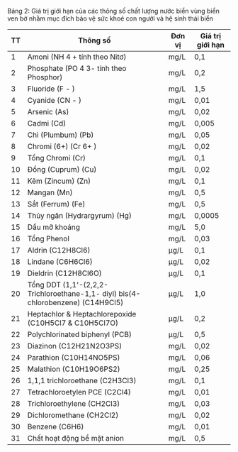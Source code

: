 Bảng 2: Giá trị giới hạn của các thông số chất lượng nước biển vùng biển ven bờ nhằm mục đích bảo vệ sức khoẻ con người và hệ sinh thái biển

|   TT | Thông số                                                                         | Đơn vị   | Giá trị giới hạn   |
|------|----------------------------------------------------------------------------------|----------|--------------------|
|    1 | Amoni (NH 4 + tính theo Nitơ)                                                    | mg/L     | 0,1                |
|    2 | Phosphate (PO 4 3- tính theo Phosphor)                                           | mg/L     | 0,2                |
|    3 | Fluoride (F - )                                                                  | mg/L     | 1,5                |
|    4 | Cyanide (CN - )                                                                  | mg/L     | 0,01               |
|    5 | Arsenic (As)                                                                     | mg/L     | 0,02               |
|    6 | Cadmi (Cd)                                                                       | mg/L     | 0,005              |
|    7 | Chì (Plumbum) (Pb)                                                               | mg/L     | 0,05               |
|    8 | Chromi (6+) (Cr 6+ )                                                             | mg/L     | 0,02               |
|    9 | Tổng Chromi (Cr)                                                                 | mg/L     | 0,1                |
|   10 | Đồng (Cuprum) (Cu)                                                               | mg/L     | 0,02               |
|   11 | Kẽm (Zincum) (Zn)                                                                | mg/L     | 0,1                |
|   12 | Mangan (Mn)                                                                      | mg/L     | 0,5                |
|   13 | Sắt (Ferrum) (Fe)                                                                | mg/L     | 0,5                |
|   14 | Thủy ngân (Hydrargyrum) (Hg)                                                     | mg/L     | 0,0005             |
|   15 | Dầu mỡ khoáng                                                                    | mg/L     | 5,0                |
|   16 | Tổng Phenol                                                                      | mg/L     | 0,03               |
|   17 | Aldrin (C12H8Cl6)                                                                | µg/L     | 0,1                |
|   18 | Lindane (C6H6Cl6)                                                                | µg/L     | 0,02               |
|   19 | Dieldrin (C12H8Cl6O)                                                             | µg/L     | 0,1                |
|   20 | Tổng DDT (1,1'-(2,2,2-Trichloroethane-1,1- diyl) bis(4-chlorobenzene) (C14H9Cl5) | µg/L     | 1,0                |
|   21 | Heptachlor & Heptachlorepoxide (C10H5Cl7 & C10H5Cl7O)                            | µg/L     | 0,2                |
|   22 | Polychlorinated biphenyl (PCB)                                                   | µg/L     | 0,5                |
|   23 | Diazinon (C12H21N2O3PS)                                                          | mg/L     | 0,02               |
|   24 | Parathion (C10H14NO5PS)                                                          | mg/L     | 0,06               |
|   25 | Malathion (C10H19O6PS2)                                                          | mg/L     | 0,25               |
|   26 | 1,1,1 trichloroethane (C2H3Cl3)   | mg/L   | 0,1   |
|   27 | Tetrachloroetylen PCE (C2Cl4)     | mg/L   | 0,01  |
|   28 | Trichloroethylene (CH2Cl3)        | mg/L   | 0,03  |
|   29 | Dichloromethane (CH2Cl2)          | mg/L   | 0,02  |
|   30 | Benzene (C6H6)                    | mg/L   | 0,01  |
|   31 | Chất hoạt động bề mặt anion       | mg/L   | 0,5   |